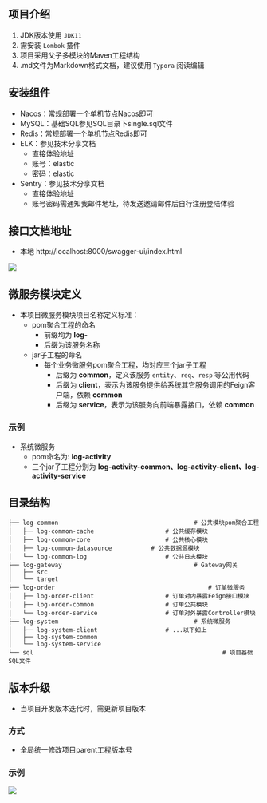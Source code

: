 ## 项目介绍

1. JDK版本使用 `JDK11`
2. 需安装 `Lombok` 插件
3. 项目采用父子多模块的Maven工程结构
4. .md文件为Markdown格式文档，建议使用 `Typora` 阅读编辑

## 安装组件

- Nacos：常规部署一个单机节点Nacos即可
- MySQL：基础SQL参见SQL目录下single.sql文件
- Redis：常规部署一个单机节点Redis即可
- ELK：参见技术分享文档
  - [直接体验地址](http://kibana.agefades.com/app/home#/)
  - 账号：elastic
  - 密码：elastic
- Sentry：参见技术分享文档
  - [直接体验地址](http://sentry.agefades.com/)
  - 账号密码需通知我邮件地址，待发送邀请邮件后自行注册登陆体验

## 接口文档地址

- 本地 http://localhost:8000/swagger-ui/index.html

![](https://agefades-note.oss-cn-beijing.aliyuncs.com/1638933747606.png)

## 微服务模块定义

- 本项目微服务模块项目名称定义标准：
  - pom聚合工程的命名
    - 前缀均为  **log-**
    - 后缀为该服务名称
  - jar子工程的命名
    - 每个业务微服务pom聚合工程，均对应三个jar子工程
      - 后缀为 **common**，定义该服务 `entity`、`req`、`resp` 等公用代码
      - 后缀为 **client**，表示为该服务提供给系统其它服务调用的Feign客户端，依赖 **common**
      - 后缀为 **service**，表示为该服务向前端暴露接口，依赖 **common**

### 示例

- 系统微服务
  - pom命名为: **log-activity**
  - 三个jar子工程分别为 **log-activity-common、log-activity-client、log-activity-service**

## 目录结构

```shell
├── log-common										# 公共模块pom聚合工程
│   ├── log-common-cache					# 公共缓存模块
│   ├── log-common-core						# 公共核心模块
│   ├── log-common-datasource			# 公共数据源模块
│   └── log-common-log						# 公共日志模块
├── log-gateway										# Gateway网关
│   ├── src
│   └── target
├── log-order											# 订单微服务
│   ├── log-order-client					# 订单对内暴露Feign接口模块
│   ├── log-order-common					# 订单公共模块
│   └── log-order-service					# 订单对外暴露Controller模块
├── log-system										# 系统微服务
│   ├── log-system-client					# ...以下如上
│   ├── log-system-common					
│   └── log-system-service
└── sql														# 项目基础SQL文件
```

## 版本升级

- 当项目开发版本迭代时，需更新项目版本

### 方式

- 全局统一修改项目parent工程版本号

### 示例

![](https://agefades-note.oss-cn-beijing.aliyuncs.com/1638933471333.png)

